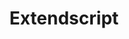---
title: Extendscript
eleventyNavigation:
  title: Extendscript
  key: de_fab_extendscript
  parent: de_fab
  order: 6
layout: "../en/fab/06_extendscript.md"
locale: de
---